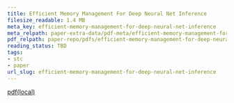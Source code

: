 ```yaml
---
title: Efficient Memory Management For Deep Neural Net Inference
filesize_readable: 1.4 MB
meta_key: efficient-memory-management-for-deep-neural-net-inference
meta_relpath: paper-extra-data/pdf-meta/efficient-memory-management-for-deep-neural-net-inference.yaml
pdf_relpath: paper-repo/pdfs/efficient-memory-management-for-deep-neural-net-inference.pdf
reading_status: TBD
tags:
- stc
- paper
url_slug: efficient-memory-management-for-deep-neural-net-inference
---
```


[pdf(local)](../../paper-repo/pdfs/efficient-memory-management-for-deep-neural-net-inference.pdf)
